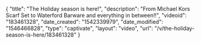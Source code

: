 {
    "title": "The Holiday season is here!",
    "description": "From Michael Kors Scarf Set to Waterford Barware and everything in between!!",
    "videoid": "183461328",
    "date_created": "1542339979",
    "date_modified": "1546466828",
    "type": "captivate",
    "layout": "video",
    "url": "\/v\/the-holiday-season-is-here\/183461328"
}